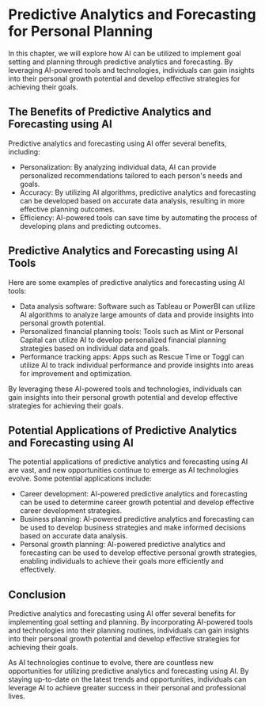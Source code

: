 Predictive Analytics and Forecasting for Personal Planning
===================================================================================================================

In this chapter, we will explore how AI can be utilized to implement goal setting and planning through predictive analytics and forecasting. By leveraging AI-powered tools and technologies, individuals can gain insights into their personal growth potential and develop effective strategies for achieving their goals.

The Benefits of Predictive Analytics and Forecasting using AI
-------------------------------------------------------------

Predictive analytics and forecasting using AI offer several benefits, including:

* Personalization: By analyzing individual data, AI can provide personalized recommendations tailored to each person's needs and goals.
* Accuracy: By utilizing AI algorithms, predictive analytics and forecasting can be developed based on accurate data analysis, resulting in more effective planning outcomes.
* Efficiency: AI-powered tools can save time by automating the process of developing plans and predicting outcomes.

Predictive Analytics and Forecasting using AI Tools
---------------------------------------------------

Here are some examples of predictive analytics and forecasting using AI tools:

* Data analysis software: Software such as Tableau or PowerBI can utilize AI algorithms to analyze large amounts of data and provide insights into personal growth potential.
* Personalized financial planning tools: Tools such as Mint or Personal Capital can utilize AI to develop personalized financial planning strategies based on individual data and goals.
* Performance tracking apps: Apps such as Rescue Time or Toggl can utilize AI to track individual performance and provide insights into areas for improvement and optimization.

By leveraging these AI-powered tools and technologies, individuals can gain insights into their personal growth potential and develop effective strategies for achieving their goals.

Potential Applications of Predictive Analytics and Forecasting using AI
-----------------------------------------------------------------------

The potential applications of predictive analytics and forecasting using AI are vast, and new opportunities continue to emerge as AI technologies evolve. Some potential applications include:

* Career development: AI-powered predictive analytics and forecasting can be used to determine career growth potential and develop effective career development strategies.
* Business planning: AI-powered predictive analytics and forecasting can be used to develop business strategies and make informed decisions based on accurate data analysis.
* Personal growth planning: AI-powered predictive analytics and forecasting can be used to develop effective personal growth strategies, enabling individuals to achieve their goals more efficiently and effectively.

Conclusion
----------

Predictive analytics and forecasting using AI offer several benefits for implementing goal setting and planning. By incorporating AI-powered tools and technologies into their planning routines, individuals can gain insights into their personal growth potential and develop effective strategies for achieving their goals.

As AI technologies continue to evolve, there are countless new opportunities for utilizing predictive analytics and forecasting using AI. By staying up-to-date on the latest trends and opportunities, individuals can leverage AI to achieve greater success in their personal and professional lives.

